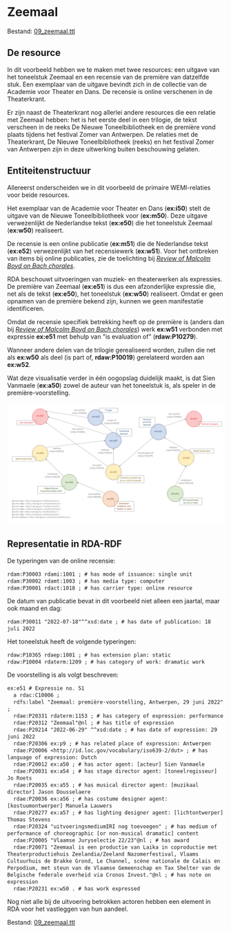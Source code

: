# Zeemaal

Bestand: [09_zeemaal.ttl](09_zeemaal.ttl)

## De resource

In dit voorbeeld hebben we te maken met twee resources: een uitgave van het toneelstuk Zeemaal en een recensie van de première van datzelfde stuk. Een exemplaar van de uitgave bevindt zich in de collectie van de Academie voor Theater en Dans. De recensie is online verschenen in de Theaterkrant.

Er zijn naast de Theaterkrant nog allerlei andere resources die een relatie met Zeemaal hebben: het is het eerste deel in een trilogie, de tekst verscheen in de reeks De Nieuwe Toneelbibliotheek en de première vond plaats tijdens het festival Zomer van Antwerpen. De relaties met de Theaterkrant, De Nieuwe Toneelbibliotheek (reeks) en het festival Zomer van Antwerpen zijn in deze uitwerking buiten beschouwing gelaten. 

## Entiteitenstructuur

Allereerst onderscheiden we in dit voorbeeld de primaire WEMI-relaties voor beide resources.

Het exemplaar van de Academie voor Theater en Dans (**ex:i50**) stelt de uitgave van de Nieuwe Toneelbibliotheek voor (**ex:m50**). Deze uitgave verwezenlijkt de Nederlandse tekst (**ex:e50**) die het toneelstuk Zeemaal (**ex:w50**) realiseert.

De recensie is een online publicatie (**ex:m51**) die de Nederlandse tekst (**ex:e52**) verwezenlijkt van het recensiewerk (**ex:w51**). Voor het ontbreken van items bij online publicaties, zie de toelichting bij [_Review of Malcolm Boyd on Bach chorales_](05_review-harmonizing-bach.md).

RDA beschouwt uitvoeringen van muziek- en theaterwerken als expressies. De première van Zeemaal (**ex:e51**) is dus een afzonderlijke expressie die, net als de tekst (**ex:e50**), het toneelstuk (**ex:w50**) realiseert. Omdat er geen opnamen van de première bekend zijn, kunnen we geen manifestatie identificeren.

Omdat de recensie specifiek betrekking heeft op de première is (anders dan bij [_Review of Malcolm Boyd on Bach chorales_](05_review-harmonizing-bach.md)) werk **ex:w51** verbonden met expressie **ex:e51** met behulp van "is evaluation of" (**rdaw:P10279**).

Wanneer andere delen van de trilogie gerealiseerd worden, zullen die net als **ex:w50** als deel (is part of, **rdaw:P10019**) gerelateerd worden aan **ex:w52**.

Wat deze visualisatie verder in één oogopslag duidelijk maakt, is dat Sien Vanmaele (**ex:a50**) zowel de auteur van het toneelstuk is, als speler in de première-voorstelling.


![Visualisatie Structuur](../../assets/09_zeemaal_rda-rdf_visualisatie.png)


## Representatie in RDA-RDF

De typeringen van de online recensie:

    rdam:P30003 rdami:1001 ; # has mode of issuance: single unit
    rdam:P30002 rdamt:1003 ; # has media type: computer
    rdam:P30001 rdact:1018 ; # has carrier type: online resource

De datum van publicatie bevat in dit voorbeeld niet alleen een jaartal, maar ook maand en dag:

    rdam:P30011 "2022-07-18"^^xsd:date ; # has date of publication: 18 juli 2022

Het toneelstuk heeft de volgende typeringen:

    rdaw:P10365 rdaep:1001 ; # has extension plan: static
    rdaw:P10004 rdaterm:1209 ; # has category of work: dramatic work

De voorstelling is als volgt beschreven:

    ex:e51 # Expressie no. 51
      a rdac:C10006 ;
      rdfs:label "Zeemaal: première-voorstelling, Antwerpen, 29 juni 2022" ;
      rdae:P20331 rdaterm:1153 ; # has category of expression: performance
      rdae:P20312 "Zeemaal"@nl ; # has title of expression
      rdae:P20214 "2022-06-29" ^^xsd:date ; # has date of expression: 29 juni 2022
      rdae:P20306 ex:p9 ; # has related place of expression: Antwerpen
      rdae:P20006 <http://id.loc.gov/vocabulary/iso639-2/dut> ; # has language of expression: Dutch
      rdae:P20012 ex:a50 ; # has actor agent: [acteur] Sien Vanmaele
      rdae:P20031 ex:a54 ; # has stage director agent: [toneelregisseur] Jo Roets
      rdae:P20035 ex:a55 ; # has musical director agent: [muzikaal director] Jason Dousselaere
      rdae:P20036 ex:a56 ; # has costume designer agent: [kostuumontwerper] Manuela Lauwers
      rdae:P20277 ex:a57 ; # has lighting designer agent: [lichtontwerper] Thomas Stevens
      rdae:P20324 "uitvoeringsmediumIRI nog toevoegen" ; # has medium of performance of choreographic [or non-musical dramatic] content
      rdae:P20005 "Vlaamse Juryselectie 22/23"@nl ; # has award
      rdae:P20071 "Zeemaal is een productie van Laika in coproductie met Theaterproductiehuis Zeelandia/Zeeland Nazomerfestival, Vlaams Cultuurhuis de Brakke Grond, Le Channel, scène nationale de Calais en Perpodium, met steun van de Vlaamse Gemeenschap en Tax Shelter van de Belgische federale overheid via Cronos Invest."@nl ; # has note on expression
      rdae:P20231 ex:w50 . # has work expressed

Nog niet alle bij de uitvoering betrokken actoren hebben een element in RDA voor het vastleggen van hun aandeel.

Bestand: [09_zeemaal.ttl](09_zeemaal.ttl)
